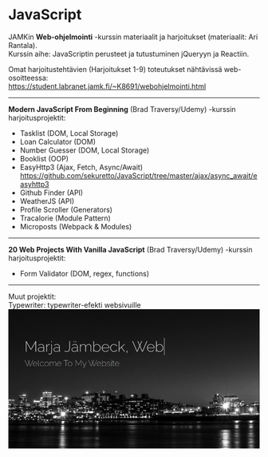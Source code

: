 # JavaScript

JAMKin **Web-ohjelmointi** -kurssin materiaalit ja harjoitukset (materiaalit: Ari Rantala).  
Kurssin aihe: JavaScriptin perusteet ja tutustuminen jQueryyn ja Reactiin.  
  
Omat harjoitustehtävien (Harjoitukset 1-9) toteutukset nähtävissä web-osoitteessa:  
https://student.labranet.jamk.fi/~K8691/webohjelmointi.html  

- - - - - - -  
  
**Modern JavaScript From Beginning** (Brad Traversy/Udemy) -kurssin harjoitusprojektit:  
- Tasklist (DOM, Local Storage)  
- Loan Calculator (DOM)  
- Number Guesser (DOM, Local Storage)  
- Booklist (OOP)  
- EasyHttp3 (Ajax, Fetch, Async/Await)  
https://github.com/sekuretto/JavaScript/tree/master/ajax/async_await/easyhttp3  
- Github Finder (API)    
- WeatherJS (API)  
- Profile Scroller (Generators)  
- Tracalorie (Module Pattern)  
- Microposts (Webpack & Modules)  
  
- - - - -  

**20 Web Projects With Vanilla JavaScript** (Brad Traversy/Udemy) -kurssin harjoitusprojektit:
- Form Validator (DOM, regex, functions)  

- - - - -  
  
Muut projektit:  
Typewriter: typewriter-efekti websivuille  
![Typewriter](/typewriter/typewriter.png)  
